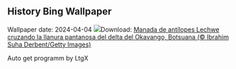 ## History Bing Wallpaper
Wallpaper date: 2024-04-04
![](https://www.bing.com/th?id=OHR.AntelopeBotswana_ES-ES0796068308_UHD.jpg&w=1000)Download: [Manada de antílopes Lechwe cruzando la llanura pantanosa del delta del Okavango, Botsuana (© Ibrahim Suha Derbent/Getty Images)](https://www.bing.com/th?id=OHR.AntelopeBotswana_ES-ES0796068308_UHD.jpg)

Auto get programm by LtgX
